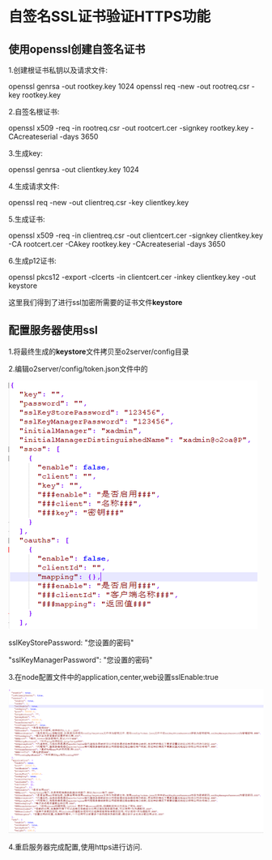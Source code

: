 # 自签名SSL证书验证HTTPS功能

## 使用openssl创建自签名证书

1.创建根证书私钥以及请求文件:

openssl genrsa -out rootkey.key 1024 openssl req -new -out rootreq.csr -key rootkey.key

2.自签名根证书:

openssl x509 -req -in rootreq.csr -out rootcert.cer -signkey rootkey.key -CAcreateserial -days 3650

3.生成key:

openssl genrsa -out clientkey.key 1024

4.生成请求文件:

openssl req -new -out clientreq.csr -key clientkey.key

5.生成证书:

openssl x509 -req -in clientreq.csr -out clientcert.cer -signkey clientkey.key -CA rootcert.cer -CAkey rootkey.key -CAcreateserial -days 3650

6.生成p12证书:

openssl pkcs12 -export -clcerts -in clientcert.cer -inkey clientkey.key -out keystore

这里我们得到了进行ssl加密所需要的证书文件**keystore**

## 配置服务器使用ssl

1.将最终生成的**keystore**文件拷贝至o2server/config目录

2.编辑o2server/config/token.json文件中的

![token.json &#x914D;&#x7F6E;](../../.gitbook/assets/tim-jie-tu-20191030154413.png)

sslKeyStorePassword: "您设置的密码"

"sslKeyManagerPassword": "您设置的密码"

3.在node配置文件中的application,center,web设置sslEnable:true

![](../../.gitbook/assets/tim-jie-tu-20191030154616.png)

4.重启服务器完成配置,使用https进行访问.

